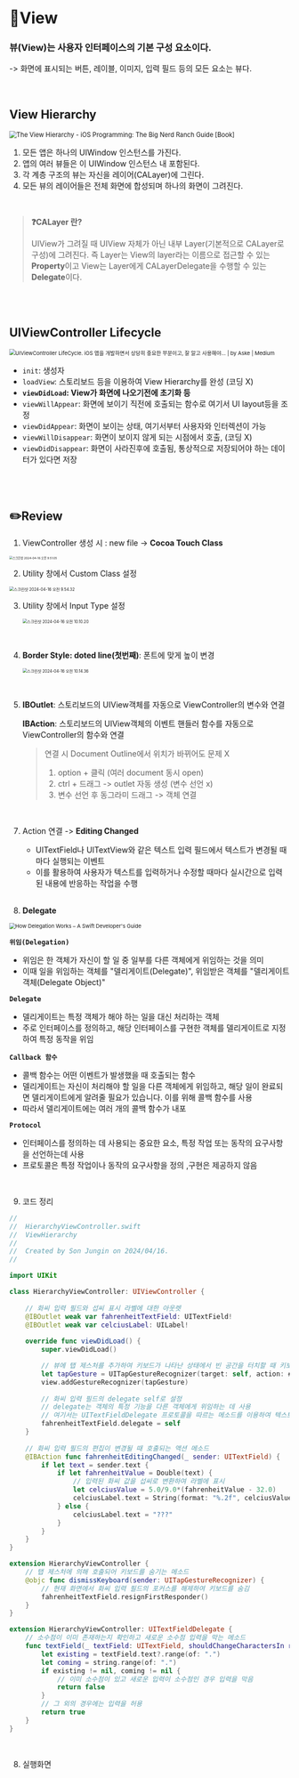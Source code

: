 # 📱View

### 뷰(View)는 사용자 인터페이스의 기본 구성 요소이다.

-> 화면에 표시되는 버튼, 레이블, 이미지, 입력 필드 등의 모든 요소는 뷰다.

<br/>



## View Hierarchy

<img src="https://www.oreilly.com/api/v2/epubs/9780133491876/files/View/Wikipedia.png" alt="The View Hierarchy - iOS Programming: The Big Nerd Ranch Guide [Book]" style="zoom:80%;" />

<br/>

1. 모든 앱은 하나의 UIWindow 인스턴스를 가진다. 
2. 앱의 여러 뷰들은 이 UIWindow 인스턴스 내 포함된다.
3. 각 계층 구조의 뷰는 자신을 레이어(CALayer)에 그린다.
4. 모든 뷰의 레이어들은 전체 화면에 합성되며 하나의 화면이 그려진다.

<br/>

> **❓CALayer 란?**
>
> UIView가 그려질 때 UIView 자체가 아닌 내부 Layer(기본적으로 CALayer로 구성)에 그려진다.
> 즉 Layer는 View의 layer라는 이름으로 접근할 수 있는 **Property**이고 
> View는 Layer에게 CALayerDelegate을 수행할 수 있는 **Delegate**이다.

<br/>

<br/>



## UIViewController Lifecycle

<img src="https://miro.medium.com/v2/resize:fit:500/1*4IRtH9cYssCdmqh_qkzMWQ.png" alt="UIViewController LifeCycle. iOS 앱을 개발하면서 상당히 중요한 부분이고, 잘 알고 사용해야… | by Aske  | Medium" style="zoom:67%;" />

- `init`: 생성자 
- `loadView`: 스토리보드 등을 이용하여 View Hierarchy를 완성 (코딩 X)
- **`viewDidLoad`: View가 화면에 나오기전에 초기화 등** 
- `viewWillAppear`: 화면에 보이기 직전에 호출되는 함수로 여기서 UI layout등을 조정 
- `viewDidAppear`: 화면이 보이는 상태, 여기서부터 사용자와 인터렉션이 가능 
- `viewWillDisappear`: 화면이 보이지 않게 되는 시점에서 호출, (코딩 X)
- `viewDidDisappear`: 화면이 사라진후에 호출됨, 통상적으로 저장되어야 하는 데이터가 있다면 저장



<br/><br/>

## ✏️Review

1. ViewController 생성 시 : new file -> **Cocoa Touch Class** 

<img src="/Users/jungin/Library/Application Support/typora-user-images/스크린샷 2024-04-16 오전 9.51.05.png" alt="스크린샷 2024-04-16 오전 9.51.05" style="zoom:37%;" />

<br/>

2. Utility 창에서 Custom Class 설정

<img src="/Users/jungin/Library/Application Support/typora-user-images/스크린샷 2024-04-16 오전 9.54.32.png" alt="스크린샷 2024-04-16 오전 9.54.32" style="zoom:50%;" />

<br/>

3. Utility 창에서 Input Type 설정

   <img src="/Users/jungin/Desktop/스크린샷 2024-04-16 오전 10.10.20.png" alt="스크린샷 2024-04-16 오전 10.10.20" style="zoom: 50%;" />

<br/>

4. **Border Style: doted line(첫번째)**: 폰트에 맞게 높이 변경

   <img src="/Users/jungin/Library/Application Support/typora-user-images/스크린샷 2024-04-16 오전 10.14.36.png" alt="스크린샷 2024-04-16 오전 10.14.36" style="zoom:50%;" />

<br/>

5. **IBOutlet**: 스토리보드의 UIView객체를 자동으로 ViewController의 변수와 연결

   **IBAction**: 스토리보드의 UIView객체의 이벤트 핸들러 함수를 자동으로 ViewController의 함수와 연결

   > 연결 시 Document Outline에서 위치가 바뀌어도 문제 X
   >
   > 1. option + 클릭 (여러 document 동시 open)
   > 2. ctrl + 드래그 -> outlet 자동 생성 (변수 선언 x)
   > 3. 변수 선언 후 동그라미 드래그 -> 객체 연결

<br/>

7. Action 연결 -> **Editing Changed**

   - UITextField나 UITextView와 같은 텍스트 입력 필드에서 텍스트가 변경될 때마다 실행되는 이벤트
   - 이를 활용하여 사용자가 텍스트를 입력하거나 수정할 때마다 실시간으로 입력된 내용에 반응하는 작업을 수행

   <br/>

8. **Delegate**

<img src="https://www.andrewcbancroft.com/wp-content/uploads/2015/02/Delegate_Environment.png" alt="How Delegation Works – A Swift Developer's Guide" style="zoom:67%;" />

<br/>

**`위임(Delegation)`**

- 위임은 한 객체가 자신이 할 일 중 일부를 다른 객체에게 위임하는 것을 의미
- 이때 일을 위임하는 객체를 "델리게이트(Delegate)", 위임받은 객체를 "델리게이트 객체(Delegate Object)"



**`Delegate`**

- 델리게이트는 특정 객체가 해야 하는 일을 대신 처리하는 객체
- 주로 인터페이스를 정의하고, 해당 인터페이스를 구현한 객체를 델리게이트로 지정하여 특정 동작을 위임



**`Callback 함수`**

- 콜백 함수는 어떤 이벤트가 발생했을 때 호출되는 함수
- 델리게이트는 자신이 처리해야 할 일을 다른 객체에게 위임하고, 해당 일이 완료되면 델리게이트에게 알려줄 필요가 있습니다. 이를 위해 콜백 함수를 사용
- 따라서 델리게이트에는 여러 개의 콜백 함수가 내포



**`Protocol`**

- 인터페이스를 정의하는 데 사용되는 중요한 요소,  특정 작업 또는 동작의 요구사항을 선언하는데 사용
-  프로토콜은 특정 작업이나 동작의 요구사항을 정의 ,구현은 제공하지 않음

<br/>

9. 코드 정리

```swift
//
//  HierarchyViewController.swift
//  ViewHierarchy
//
//  Created by Son Jungin on 2024/04/16.
//

import UIKit

class HierarchyViewController: UIViewController {
    
    // 화씨 입력 필드와 섭씨 표시 라벨에 대한 아웃렛
    @IBOutlet weak var fahrenheitTextField: UITextField!
    @IBOutlet weak var celciusLabel: UILabel!
    
    override func viewDidLoad() {
        super.viewDidLoad()

        // 뷰에 탭 제스처를 추가하여 키보드가 나타난 상태에서 빈 공간을 터치할 때 키보드를 숨김
        let tapGesture = UITapGestureRecognizer(target: self, action: #selector(dismissKeyboard))
        view.addGestureRecognizer(tapGesture)
        
        // 화씨 입력 필드의 delegate self로 설정
        // delegate는 객체의 특정 기능을 다른 객체에게 위임하는 데 사용
        // 여기서는 UITextFieldDelegate 프로토콜을 따르는 메소드를 이용하여 텍스트 필드의 동작을 관리
        fahrenheitTextField.delegate = self
    }
    
    // 화씨 입력 필드의 편집이 변경될 때 호출되는 액션 메소드
    @IBAction func fahrenheitEditingChanged(_ sender: UITextField) {
        if let text = sender.text {
            if let fahrenheitValue = Double(text) {
                // 입력된 화씨 값을 섭씨로 변환하여 라벨에 표시
                let celciusValue = 5.0/9.0*(fahrenheitValue - 32.0)
                celciusLabel.text = String(format: "%.2f", celciusValue)
            } else {
                celciusLabel.text = "???"
            }
        }
    }
}

extension HierarchyViewController {
    // 탭 제스처에 의해 호출되어 키보드를 숨기는 메소드
    @objc func dismissKeyboard(sender: UITapGestureRecognizer) {
        // 현재 화면에서 화씨 입력 필드의 포커스를 해제하여 키보드를 숨김
        fahrenheitTextField.resignFirstResponder()
    }
}

extension HierarchyViewController: UITextFieldDelegate {
    // 소수점이 이미 존재하는지 확인하고 새로운 소수점 입력을 막는 메소드
    func textField(_ textField: UITextField, shouldChangeCharactersIn range: NSRange, replacementString string: String) -> Bool {
        let existing = textField.text?.range(of: ".")
        let coming = string.range(of: ".")
        if existing != nil, coming != nil {
            // 이미 소수점이 있고 새로운 입력이 소수점인 경우 입력을 막음
            return false
        }
        // 그 외의 경우에는 입력을 허용
        return true
    }
}
```

<br/>

8. 실행화면

